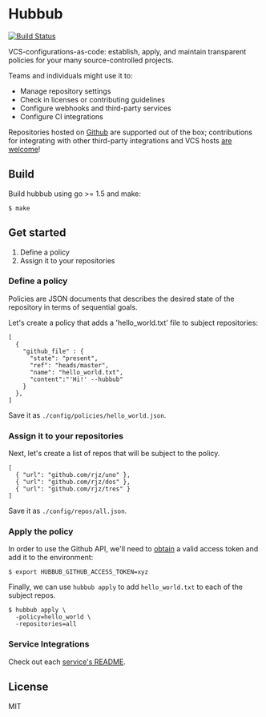 # Hubbub

[![Build
Status](https://travis-ci.org/rjz/hubbub.svg?branch=master)](https://travis-ci.org/rjz/hubbub)

VCS-configurations-as-code: establish, apply, and maintain transparent policies
for your many source-controlled projects.

Teams and individuals might use it to:

  - Manage repository settings
  - Check in licenses or contributing guidelines
  - Configure webhooks and third-party services
  - Configure CI integrations

Repositories hosted on [Github][github] are supported out of the box;
contributions for integrating with other third-party integrations and VCS hosts
[are welcome][contributing]!

## Build

Build hubbub using go >= 1.5 and make:

    $ make

## Get started

  1. Define a policy
  2. Assign it to your repositories

### Define a policy

Policies are JSON documents that describes the desired state of the repository
in terms of sequential goals.

Let's create a policy that adds a 'hello_world.txt' file to subject
repositories:

    [
      {
        "github_file" : {
          "state": "present",
          "ref": "heads/master",
          "name": "hello_world.txt",
          "content":"'Hi!' --hubbub"
        }
      },
    ]

Save it as `./config/policies/hello_world.json`.

### Assign it to your repositories

Next, let's create a list of repos that will be subject to the policy.

    [
      { "url": "github.com/rjz/uno" },
      { "url": "github.com/rjz/dos" },
      { "url": "github.com/rjz/tres" }
    ]

Save it as `./config/repos/all.json`.

### Apply the policy

In order to use the Github API, we'll need to [obtain][github-token] a valid
access token and add it to the environment:

    $ export HUBBUB_GITHUB_ACCESS_TOKEN=xyz

Finally, we can use `hubbub apply` to add `hello_world.txt` to each of the
subject repos.

    $ hubbub apply \
      -policy=hello_world \
      -repositories=all

### Service Integrations

Check out each [service's README](services/).

## License

MIT

[github]: https://github.com
[github-token]: https://help.github.com/articles/creating-an-access-token-for-command-line-use/
[contributing]: CONTRIBUTING.md

